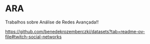 # ARA
Trabalhos sobre Análise de Redes Avançada!!

https://github.com/benedekrozemberczki/datasets?tab=readme-ov-file#twitch-social-networks